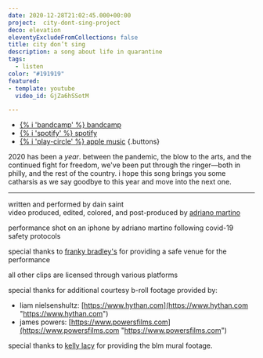 ```yaml
---
date: 2020-12-28T21:02:45.000+00:00
project:  city-dont-sing-project
deco: elevation
eleventyExcludeFromCollections: false
title: city don’t sing
description: a song about life in quarantine
tags:
  - listen
color: "#191919"
featured:
- template: youtube
  video_id: GjZa6hSSotM

---
```


* [{% i 'bandcamp' %} bandcamp](https://dainsaint.bandcamp.com/track/city-dont-sing)
* [{% i 'spotify' %} spotify](https://open.spotify.com/album/7ri2txbcbunowtf6s2bwsj?highlight=spotify:track:4hpxbixxdx9zmmlyvokxlj)
* [{% i 'play-circle' %} apple music](https://music.apple.com/us/album/city-dont-sing-single/1544686673)
{.buttons}

2020 has been a _year_. between the pandemic, the blow to the arts, and the continued fight for freedom, we've been put through the ringer—both in philly, and the rest of the country. i hope this song brings you some catharsis as we say goodbye to this year and move into the next one.

---


written and performed by dain saint  
video produced, edited, colored, and post-produced by [adriano martino](https://martinobranding.com)

performance shot on an iphone by adriano martino following covid-19 safety protocols

special thanks to [franky bradley's](https://frankybradleys.com) for providing a safe venue for the performance

all other clips are licensed through various platforms

special thanks for additional courtesy b-roll footage provided by:

* liam nielsenshultz: [https://www.hythan.com](https://www.hythan.com "https://www.hythan.com")
* james powers: [https://www.powersfilms.com](https://www.powersfilms.com "https://www.powersfilms.com")

special thanks to [kelly lacy](https://makebeautiful.co) for providing the blm mural footage.
